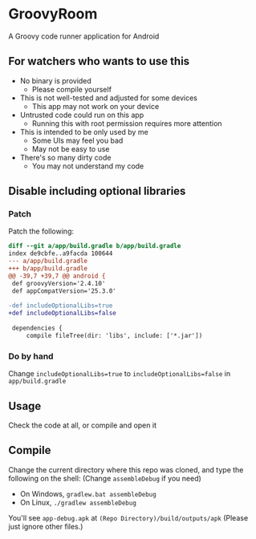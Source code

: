 # GroovyRoom
A Groovy code runner application for Android

## For watchers who wants to use this
- No binary is provided
  - Please compile yourself
- This is not well-tested and adjusted for some devices
  - This app may not work on your device
- Untrusted code could run on this app
  - Running this with root permission requires more attention
- This is intended to be only used by me
  - Some UIs may feel you bad
  - May not be easy to use
- There's so many dirty code
  - You may not understand my code

## Disable including optional libraries
### Patch
Patch the following:
```diff
diff --git a/app/build.gradle b/app/build.gradle
index de9cbfe..a9facda 100644
--- a/app/build.gradle
+++ b/app/build.gradle
@@ -39,7 +39,7 @@ android {
 def groovyVersion='2.4.10'
 def appCompatVersion='25.3.0'
 
-def includeOptionalLibs=true
+def includeOptionalLibs=false
 
 dependencies {
     compile fileTree(dir: 'libs', include: ['*.jar'])
```
### Do by hand
Change `includeOptionalLibs=true` to `includeOptionalLibs=false` in `app/build.gradle`

## Usage
Check the code at all, or compile and open it

## Compile
Change the current directory where this repo was cloned, and type the following on the shell: (Change `assembleDebug` if you need)     
- On Windows, `gradlew.bat assembleDebug`
- On Linux, `./gradlew assembleDebug`

You'll see `app-debug.apk` at `(Repo Directory)/build/outputs/apk` (Please just ignore other files.)    
